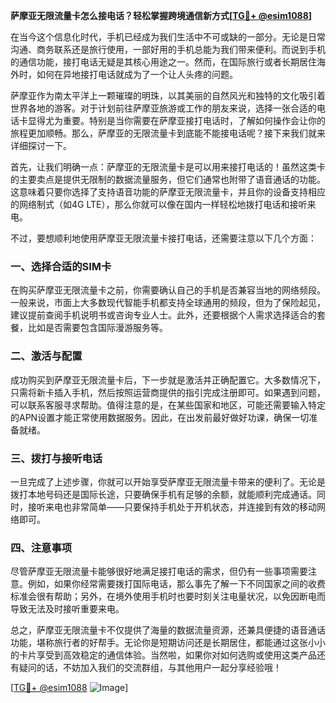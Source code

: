 **萨摩亚无限流量卡怎么接电话？轻松掌握跨境通信新方式[[TG💪+ @esim1088](https://t.me/s/esim1088)]**

在当今这个信息化时代，手机已经成为我们生活中不可或缺的一部分。无论是日常沟通、商务联系还是旅行使用，一部好用的手机总能为我们带来便利。而说到手机的通信功能，接打电话无疑是其核心用途之一。然而，在国际旅行或者长期居住海外时，如何在异地接打电话就成为了一个让人头疼的问题。

萨摩亚作为南太平洋上一颗璀璨的明珠，以其美丽的自然风光和独特的文化吸引着世界各地的游客。对于计划前往萨摩亚旅游或工作的朋友来说，选择一张合适的电话卡显得尤为重要。特别是当你需要在萨摩亚接打电话时，了解如何操作会让你的旅程更加顺畅。那么，萨摩亚的无限流量卡到底能不能接电话呢？接下来我们就来详细探讨一下。

首先，让我们明确一点：萨摩亚的无限流量卡是可以用来接打电话的！虽然这类卡的主要卖点是提供无限制的数据流量服务，但它们通常也附带了语音通话的功能。这意味着只要你选择了支持语音功能的萨摩亚无限流量卡，并且你的设备支持相应的网络制式（如4G LTE），那么你就可以像在国内一样轻松地拨打电话和接听来电。

不过，要想顺利地使用萨摩亚无限流量卡接打电话，还需要注意以下几个方面：

### 一、选择合适的SIM卡

在购买萨摩亚无限流量卡之前，你需要确认自己的手机是否兼容当地的网络频段。一般来说，市面上大多数现代智能手机都支持全球通用的频段，但为了保险起见，建议提前查阅手机说明书或咨询专业人士。此外，还要根据个人需求选择适合的套餐，比如是否需要包含国际漫游服务等。

### 二、激活与配置

成功购买到萨摩亚无限流量卡后，下一步就是激活并正确配置它。大多数情况下，只需将新卡插入手机，然后按照运营商提供的指引完成注册即可。如果遇到问题，可以联系客服寻求帮助。值得注意的是，在某些国家和地区，可能还需要输入特定的APN设置才能正常使用数据服务。因此，在出发前最好做好功课，确保一切准备就绪。

### 三、拨打与接听电话

一旦完成了上述步骤，你就可以开始享受萨摩亚无限流量卡带来的便利了。无论是拨打本地号码还是国际长途，只要确保手机有足够的余额，就能顺利完成通话。同时，接听来电也非常简单——只要保持手机处于开机状态，并连接到有效的移动网络即可。

### 四、注意事项

尽管萨摩亚无限流量卡能够很好地满足接打电话的需求，但仍有一些事项需要注意。例如，如果你经常需要拨打国际电话，那么事先了解一下不同国家之间的收费标准会很有帮助；另外，在境外使用手机时也要时刻关注电量状况，以免因断电而导致无法及时接听重要来电。

总之，萨摩亚无限流量卡不仅提供了海量的数据流量资源，还兼具便捷的语音通话功能，堪称旅行者的好帮手。无论你是短期访问还是长期居住，都能通过这张小小的卡片享受到高效稳定的通信体验。当然啦，如果你对如何选购或使用这类产品还有疑问的话，不妨加入我们的交流群组，与其他用户一起分享经验哦！

[[TG💪+ @esim1088](https://t.me/s/esim1088) ![Image](https://i.postimg.cc/4NQfJmqS/Snipaste-2025-05-13-00-14-12.png)]